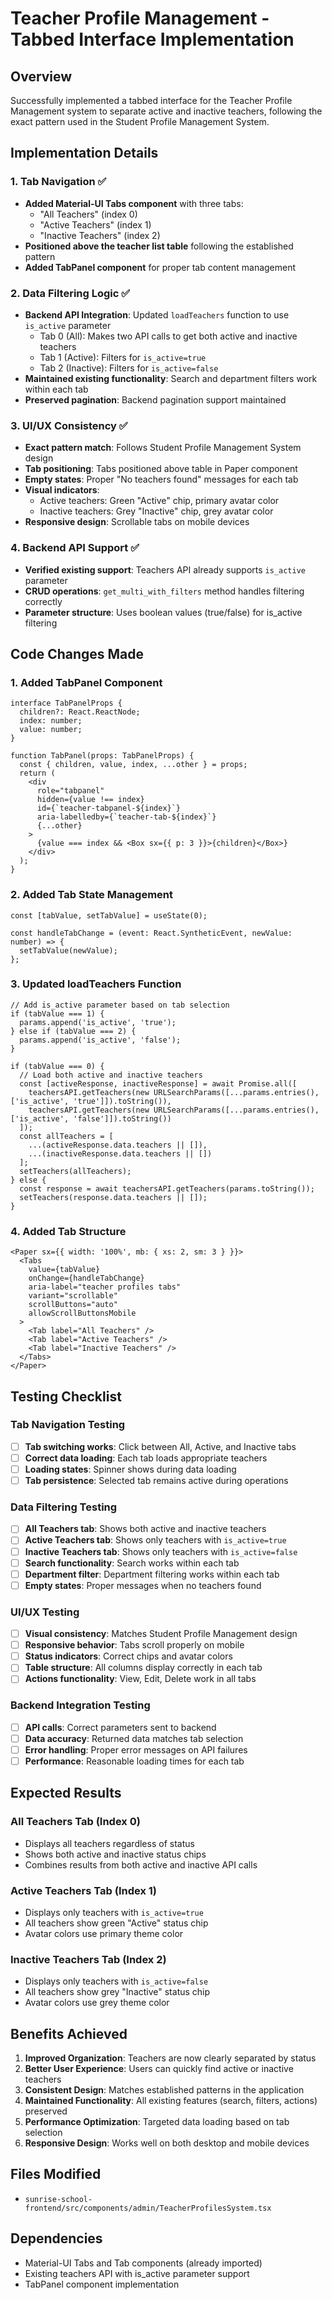# Teacher Profile Management - Tabbed Interface Implementation

## Overview
Successfully implemented a tabbed interface for the Teacher Profile Management system to separate active and inactive teachers, following the exact pattern used in the Student Profile Management System.

## Implementation Details

### 1. Tab Navigation ✅
- **Added Material-UI Tabs component** with three tabs:
  - "All Teachers" (index 0)
  - "Active Teachers" (index 1) 
  - "Inactive Teachers" (index 2)
- **Positioned above the teacher list table** following the established pattern
- **Added TabPanel component** for proper tab content management

### 2. Data Filtering Logic ✅
- **Backend API Integration**: Updated `loadTeachers` function to use `is_active` parameter
  - Tab 0 (All): Makes two API calls to get both active and inactive teachers
  - Tab 1 (Active): Filters for `is_active=true`
  - Tab 2 (Inactive): Filters for `is_active=false`
- **Maintained existing functionality**: Search and department filters work within each tab
- **Preserved pagination**: Backend pagination support maintained

### 3. UI/UX Consistency ✅
- **Exact pattern match**: Follows Student Profile Management System design
- **Tab positioning**: Tabs positioned above table in Paper component
- **Empty states**: Proper "No teachers found" messages for each tab
- **Visual indicators**: 
  - Active teachers: Green "Active" chip, primary avatar color
  - Inactive teachers: Grey "Inactive" chip, grey avatar color
- **Responsive design**: Scrollable tabs on mobile devices

### 4. Backend API Support ✅
- **Verified existing support**: Teachers API already supports `is_active` parameter
- **CRUD operations**: `get_multi_with_filters` method handles filtering correctly
- **Parameter structure**: Uses boolean values (true/false) for is_active filtering

## Code Changes Made

### 1. Added TabPanel Component
```tsx
interface TabPanelProps {
  children?: React.ReactNode;
  index: number;
  value: number;
}

function TabPanel(props: TabPanelProps) {
  const { children, value, index, ...other } = props;
  return (
    <div
      role="tabpanel"
      hidden={value !== index}
      id={`teacher-tabpanel-${index}`}
      aria-labelledby={`teacher-tab-${index}`}
      {...other}
    >
      {value === index && <Box sx={{ p: 3 }}>{children}</Box>}
    </div>
  );
}
```

### 2. Added Tab State Management
```tsx
const [tabValue, setTabValue] = useState(0);

const handleTabChange = (event: React.SyntheticEvent, newValue: number) => {
  setTabValue(newValue);
};
```

### 3. Updated loadTeachers Function
```tsx
// Add is_active parameter based on tab selection
if (tabValue === 1) {
  params.append('is_active', 'true');
} else if (tabValue === 2) {
  params.append('is_active', 'false');
}

if (tabValue === 0) {
  // Load both active and inactive teachers
  const [activeResponse, inactiveResponse] = await Promise.all([
    teachersAPI.getTeachers(new URLSearchParams([...params.entries(), ['is_active', 'true']]).toString()),
    teachersAPI.getTeachers(new URLSearchParams([...params.entries(), ['is_active', 'false']]).toString())
  ]);
  const allTeachers = [
    ...(activeResponse.data.teachers || []),
    ...(inactiveResponse.data.teachers || [])
  ];
  setTeachers(allTeachers);
} else {
  const response = await teachersAPI.getTeachers(params.toString());
  setTeachers(response.data.teachers || []);
}
```

### 4. Added Tab Structure
```tsx
<Paper sx={{ width: '100%', mb: { xs: 2, sm: 3 } }}>
  <Tabs
    value={tabValue}
    onChange={handleTabChange}
    aria-label="teacher profiles tabs"
    variant="scrollable"
    scrollButtons="auto"
    allowScrollButtonsMobile
  >
    <Tab label="All Teachers" />
    <Tab label="Active Teachers" />
    <Tab label="Inactive Teachers" />
  </Tabs>
</Paper>
```

## Testing Checklist

### Tab Navigation Testing
- [ ] **Tab switching works**: Click between All, Active, and Inactive tabs
- [ ] **Correct data loading**: Each tab loads appropriate teachers
- [ ] **Loading states**: Spinner shows during data loading
- [ ] **Tab persistence**: Selected tab remains active during operations

### Data Filtering Testing
- [ ] **All Teachers tab**: Shows both active and inactive teachers
- [ ] **Active Teachers tab**: Shows only teachers with `is_active=true`
- [ ] **Inactive Teachers tab**: Shows only teachers with `is_active=false`
- [ ] **Search functionality**: Search works within each tab
- [ ] **Department filter**: Department filtering works within each tab
- [ ] **Empty states**: Proper messages when no teachers found

### UI/UX Testing
- [ ] **Visual consistency**: Matches Student Profile Management design
- [ ] **Responsive behavior**: Tabs scroll properly on mobile
- [ ] **Status indicators**: Correct chips and avatar colors
- [ ] **Table structure**: All columns display correctly in each tab
- [ ] **Actions functionality**: View, Edit, Delete work in all tabs

### Backend Integration Testing
- [ ] **API calls**: Correct parameters sent to backend
- [ ] **Data accuracy**: Returned data matches tab selection
- [ ] **Error handling**: Proper error messages on API failures
- [ ] **Performance**: Reasonable loading times for each tab

## Expected Results

### All Teachers Tab (Index 0)
- Displays all teachers regardless of status
- Shows both active and inactive status chips
- Combines results from both active and inactive API calls

### Active Teachers Tab (Index 1)
- Displays only teachers with `is_active=true`
- All teachers show green "Active" status chip
- Avatar colors use primary theme color

### Inactive Teachers Tab (Index 2)
- Displays only teachers with `is_active=false`
- All teachers show grey "Inactive" status chip
- Avatar colors use grey theme color

## Benefits Achieved

1. **Improved Organization**: Teachers are now clearly separated by status
2. **Better User Experience**: Users can quickly find active or inactive teachers
3. **Consistent Design**: Matches established patterns in the application
4. **Maintained Functionality**: All existing features (search, filters, actions) preserved
5. **Performance Optimization**: Targeted data loading based on tab selection
6. **Responsive Design**: Works well on both desktop and mobile devices

## Files Modified
- `sunrise-school-frontend/src/components/admin/TeacherProfilesSystem.tsx`

## Dependencies
- Material-UI Tabs and Tab components (already imported)
- Existing teachers API with is_active parameter support
- TabPanel component implementation
